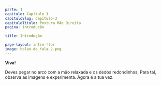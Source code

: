 ```yaml
---
parte: 1
capitulo: Capítulo 3
capituloSlug: capitulo-3
capituloTitulo: Postura Mão Direita
pagina: Introdução

title: Introdução

page-layout: intro-flor
image: balao_de_fala_2.png
---
```


**Viva!** 

Deves pegar no arco com a mão relaxada e os dedos redondinhos, Para tal, observa as imagens e experimenta. Agora é a tua vez.
